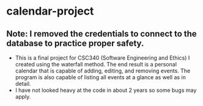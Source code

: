 # calendar-project
## Note: I removed the credentials to connect to the database to practice proper safety.
* This is a final project for CSC340 (Software Engineering and Ethics) I created using the waterfall method. The end result is a personal calendar that is capable of adding, editing,
and removing events. The program is also capable of listing all events at a glance as well as in detail. 
* I have not looked heavy at the code in about 2 years so some bugs may apply.

